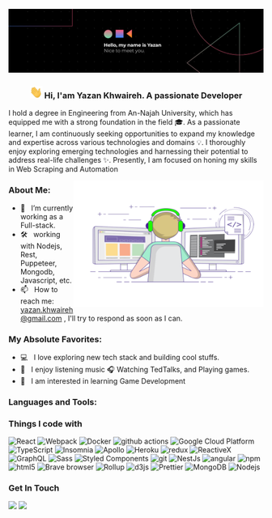 
![Yazan Banner](https://github.com/TRoYHD/TRoYHD/blob/main/yazan%20background.jpg)

<h3 align="center"> 
    <img src="https://github.com/OsamaSaw/OsamaSaw/blob/main/hello.gif" height="25px" width="25px"></a> Hi, I'am Yazan Khwaireh. A passionate Developer
</h3> 

I hold a degree in Engineering from An-Najah University, which has equipped me with a strong foundation in the field 🎓. As a passionate learner, I am continuously seeking opportunities to expand my knowledge and expertise across various technologies and domains 💡. I thoroughly enjoy exploring emerging technologies and harnessing their potential to address real-life challenges ✨. Presently, I am focused on honing my skills in Web Scraping and Automation

<img align="right" height="250" width="375" alt="coding gif" src="https://github.com/OsamaSaw/OsamaSaw/blob/main/coding.gif" />

### About Me:

- 🚀 &nbsp; I’m currently working as a Full-stack.
- 🛠 &nbsp; working with Nodejs, Rest, Puppeteer, Mongodb, Javascript, etc.
- 📫 &nbsp; How to reach me: yazan.khwaireh@gmail.com , I'll try to respond as soon as I can.
<!-- - 📝 &nbsp; Checkout my [Resume]().-->


### My Absolute Favorites:

- 💻 &nbsp; I love exploring new tech stack and building cool stuffs.
- 📰 &nbsp;  I enjoy listening music 🎧 Watching TedTalks, and Playing games.
- 👾 &nbsp; I am interested in learning Game Development 

### Languages and Tools:
<h3>Things I code with</h3>
<p>
  <img alt="React" src="https://img.shields.io/badge/-React-45b8d8?style=flat-square&logo=react&logoColor=white" />
  <img alt="Webpack" src="https://img.shields.io/badge/-Webpack-8DD6F9?style=flat-square&logo=webpack&logoColor=white" /> 
  <img alt="Docker" src="https://img.shields.io/badge/-Docker-46a2f1?style=flat-square&logo=docker&logoColor=white" />
  <img alt="github actions" src="https://img.shields.io/badge/-Github_Actions-2088FF?style=flat-square&logo=github-actions&logoColor=white" />
  <img alt="Google Cloud Platform" src="https://img.shields.io/badge/-Google_Cloud_Platform-1a73e8?style=flat-square&logo=google-cloud&logoColor=white" />
  <img alt="TypeScript" src="https://img.shields.io/badge/-TypeScript-007ACC?style=flat-square&logo=typescript&logoColor=white" />
  <img alt="Insomnia" src="https://img.shields.io/badge/-Insomnia-5849BE?style=flat-square&logo=insomnia&logoColor=white" />
  <img alt="Apollo" src="https://img.shields.io/badge/-Apollo%20GraphQL-311C87?style=flat-square&logo=apollo-graphql&logoColor=white" />
  <img alt="Heroku" src="https://img.shields.io/badge/-Heroku-430098?style=flat-square&logo=heroku&logoColor=white" />
  <img alt="redux" src="https://img.shields.io/badge/-Redux-764ABC?style=flat-square&logo=redux&logoColor=white" />
  <img alt="ReactiveX" src="https://img.shields.io/badge/-RxJs-B7178C?style=flat-square&logo=reactivex&logoColor=white" />
  <img alt="GraphQL" src="https://img.shields.io/badge/-GraphQL-E10098?style=flat-square&logo=graphql&logoColor=white" />
  <img alt="Sass" src="https://img.shields.io/badge/-Sass-CC6699?style=flat-square&logo=sass&logoColor=white" />
  <img alt="Styled Components" src="https://img.shields.io/badge/-Styled_Components-db7092?style=flat-square&logo=styled-components&logoColor=white" />
  <img alt="git" src="https://img.shields.io/badge/-Git-F05032?style=flat-square&logo=git&logoColor=white" />
  <img alt="NestJs" src="https://img.shields.io/badge/-NestJs-ea2845?style=flat-square&logo=nestjs&logoColor=white" />
  <img alt="angular" src="https://img.shields.io/badge/-Angular-DD0031?style=flat-square&logo=angular&logoColor=white" />
  <img alt="npm" src="https://img.shields.io/badge/-NPM-CB3837?style=flat-square&logo=npm&logoColor=white" />
  <img alt="html5" src="https://img.shields.io/badge/-HTML5-E34F26?style=flat-square&logo=html5&logoColor=white" />
  <img alt="Brave browser" src="https://img.shields.io/badge/-Brave_Browser-FB542B?style=flat-square&logo=brave&logoColor=white" />
  <img alt="Rollup" src="https://img.shields.io/badge/-Rollup-EC4A3F?style=flat-square&logo=rollup.js&logoColor=white" />
  <img alt="d3js" src="https://img.shields.io/badge/-D3.js-F9A03C?style=flat-square&logo=d3.js&logoColor=white" />
  <img alt="Prettier" src="https://img.shields.io/badge/-Prettier-F7B93E?style=flat-square&logo=prettier&logoColor=white" />
  <img alt="MongoDB" src="https://img.shields.io/badge/-MongoDB-13aa52?style=flat-square&logo=mongodb&logoColor=white" />
  <img alt="Nodejs" src="https://img.shields.io/badge/-Nodejs-43853d?style=flat-square&logo=Node.js&logoColor=white" />
</p>

<!-- 


## Hey, I'm Yazan. 
I live in Nablus city. I like video games, good food, being outside, and coding. 




 -->



### Get In Touch
<a href="mailto:yazan.khwaireh@gmail.com"><img src="https://img.shields.io/badge/Gmail-D14836?style=for-the-badge&logo=gmail&logoColor=white"></a> <a href="https://www.linkedin.com/in/yazan-khwaireh-4b56a115/"><img src="https://img.shields.io/badge/LinkedIn-0077B5?style=for-the-badge&logo=linkedin&logoColor=white"></a> 
<!--<a href="https://www."><img src="https://img.shields.io/badge/portfolio-0A0A0A?style=for-the-badge&logo=dev.to&logoColor=white"></a>  -->
<!-- 
### What I Work With
<img src="https://img.shields.io/badge/JavaScript-F7DF1E?style=for-the-badge&logo=javascript&logoColor=black"> <img src="https://img.shields.io/badge/Node.js-43853D?style=for-the-badge&logo=node.js&logoColor=white"> <img src="https://img.shields.io/badge/HTML5-E34F26?style=for-the-badge&logo=html5&logoColor=white"> <img src="https://img.shields.io/badge/CSS3-1572B6?style=for-the-badge&logo=css3&logoColor=white"> <img src="https://img.shields.io/badge/React-20232A?style=for-the-badge&logo=react&logoColor=61DAFB"> 
...and many others
 -->
